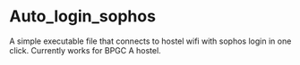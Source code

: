 # Auto_login_sophos
A simple executable file that connects to hostel wifi with sophos login in one click. Currently works for BPGC A hostel.

